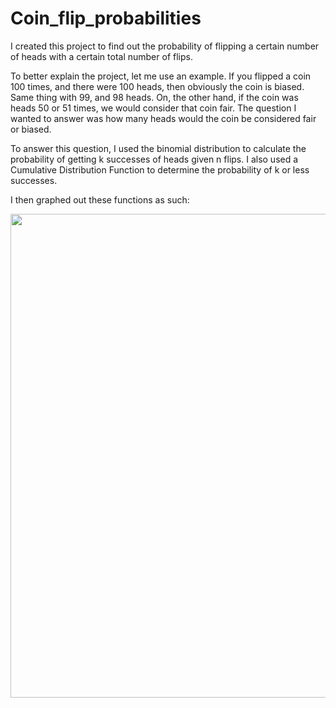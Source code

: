 # Coin_flip_probabilities

I created this project to find out the probability of flipping a certain number of heads with a certain total number of flips.

To better explain the project, let me use an example. If you flipped a coin 100 times, and there were 100 heads, then obviously 
the coin is biased. Same thing with 99, and 98 heads. On, the other hand, if the coin was heads 50 or 51 times, we would consider
that coin fair. The question I wanted to answer was how many heads would the coin be considered fair or biased. 

To answer this question, I used the binomial distribution to calculate the probability of getting k successes of heads given n flips.
I also used a Cumulative Distribution Function to determine the probability of k or less successes. 

I then graphed out these functions as such:

<img width="774"  src="https://github.com/thomas211738/Coin_flip_probabilities/assets/109131481/b4c530d8-f845-40cf-9395-e7dba2e7a5e2">



